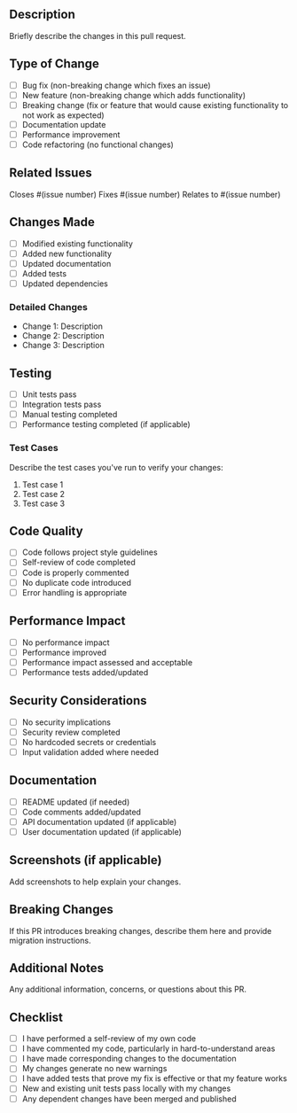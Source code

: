 ## Description
Briefly describe the changes in this pull request.

## Type of Change
- [ ] Bug fix (non-breaking change which fixes an issue)
- [ ] New feature (non-breaking change which adds functionality)
- [ ] Breaking change (fix or feature that would cause existing functionality to not work as expected)
- [ ] Documentation update
- [ ] Performance improvement
- [ ] Code refactoring (no functional changes)

## Related Issues
Closes #(issue number)
Fixes #(issue number)
Relates to #(issue number)

## Changes Made
- [ ] Modified existing functionality
- [ ] Added new functionality
- [ ] Updated documentation
- [ ] Added tests
- [ ] Updated dependencies

### Detailed Changes
- Change 1: Description
- Change 2: Description
- Change 3: Description

## Testing
- [ ] Unit tests pass
- [ ] Integration tests pass
- [ ] Manual testing completed
- [ ] Performance testing completed (if applicable)

### Test Cases
Describe the test cases you've run to verify your changes:
1. Test case 1
2. Test case 2
3. Test case 3

## Code Quality
- [ ] Code follows project style guidelines
- [ ] Self-review of code completed
- [ ] Code is properly commented
- [ ] No duplicate code introduced
- [ ] Error handling is appropriate

## Performance Impact
- [ ] No performance impact
- [ ] Performance improved
- [ ] Performance impact assessed and acceptable
- [ ] Performance tests added/updated

## Security Considerations
- [ ] No security implications
- [ ] Security review completed
- [ ] No hardcoded secrets or credentials
- [ ] Input validation added where needed

## Documentation
- [ ] README updated (if needed)
- [ ] Code comments added/updated
- [ ] API documentation updated (if applicable)
- [ ] User documentation updated (if applicable)

## Screenshots (if applicable)
Add screenshots to help explain your changes.

## Breaking Changes
If this PR introduces breaking changes, describe them here and provide migration instructions.

## Additional Notes
Any additional information, concerns, or questions about this PR.

## Checklist
- [ ] I have performed a self-review of my own code
- [ ] I have commented my code, particularly in hard-to-understand areas
- [ ] I have made corresponding changes to the documentation
- [ ] My changes generate no new warnings
- [ ] I have added tests that prove my fix is effective or that my feature works
- [ ] New and existing unit tests pass locally with my changes
- [ ] Any dependent changes have been merged and published
